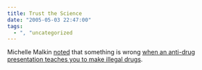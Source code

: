 ```yaml
---
title: Trust the Science
date: "2005-05-03 22:47:00"
tags:
  - ", "uncategorized
---
```

<p> Michelle Malkin <a href="http://michellemalkin.com/archives/002315.htm">noted</a>
that something is wrong <a href="http://www.komotv.com/news/printstory.asp?id=36626">when an
anti-drug presentation teaches you to make illegal drugs</a>.</p>

